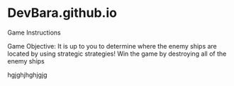 # DevBara.github.io

Game Instructions

Game Objective:
It is up to you to determine where the enemy ships are located by using strategic strategies! Win the game by destroying all of the enemy ships

hgjghjhghjgjg